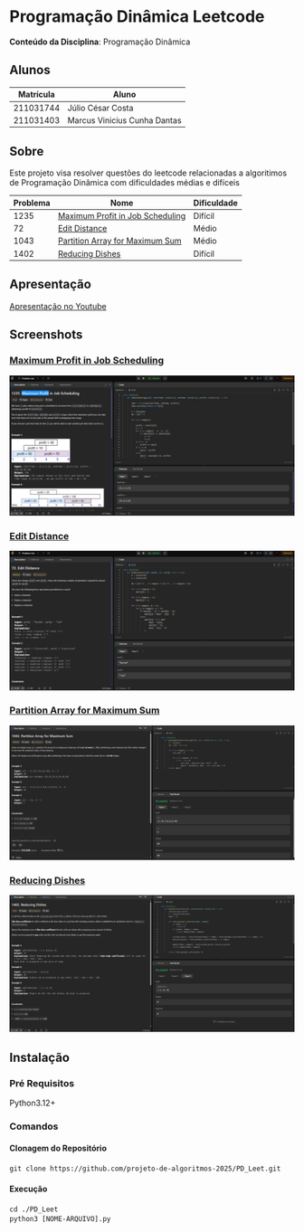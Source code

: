 # Programação Dinâmica Leetcode

**Conteúdo da Disciplina**: Programação Dinâmica<br>

## Alunos
|Matrícula | Aluno |
| -- | -- |
| 211031744  |  Júlio César Costa |
| 211031403  |  Marcus Vinicius Cunha Dantas |


## Sobre 
Este projeto visa resolver questões do leetcode relacionadas a algoritimos de Programação Dinâmica com dificuldades médias e difíceis

| Problema | Nome                                   | Dificuldade |
|----------|----------------------------------------|-------------|
| 1235      | [Maximum Profit in Job Scheduling](https://leetcode.com/problems/maximum-profit-in-job-scheduling/description)                        | Difícil       |
|  72    | [Edit Distance](https://leetcode.com/problems/edit-distance/description)                        | Médio     |
| 1043     | [Partition Array for Maximum Sum](https://leetcode.com/problems/partition-array-for-maximum-sum/description/)                        | Médio       |
| 1402    | [Reducing Dishes](https://leetcode.com/problems/reducing-dishes/description/)                        | Difícil     |

## Apresentação

[Apresentação no Youtube](https://youtu.be/2Rvl6ilq9fQ)

## Screenshots

### [Maximum Profit in Job Scheduling](https://leetcode.com/problems/maximum-profit-in-job-scheduling/description)

![](./img/maximum-profit.jpg)

### [Edit Distance](https://leetcode.com/problems/edit-distance/description)

![](./img/edit-distance.jpg)

### [Partition Array for Maximum Sum](https://leetcode.com/problems/partition-array-for-maximum-sum/description/)

![](./img/partition-array.png)

### [Reducing Dishes](https://leetcode.com/problems/reducing-dishes/description/)

![](./img/reducing-dishes.png)


## Instalação
### Pré Requisitos
Python3.12+
### Comandos
#### Clonagem do Repositório
```git clone https://github.com/projeto-de-algoritmos-2025/PD_Leet.git```
#### Execução
```cd ./PD_Leet```<br>
```python3 [NOME-ARQUIVO].py```


